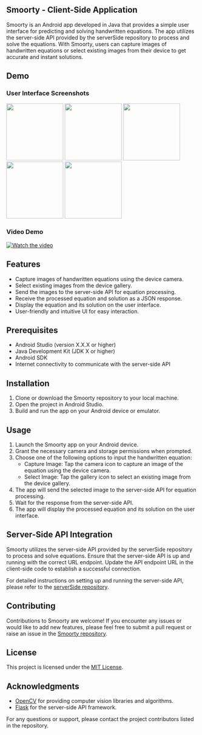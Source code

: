 ## Smoorty - Client-Side Application

Smoorty is an Android app developed in Java that provides a simple user interface for predicting and solving handwritten equations. The app utilizes the server-side API provided by the serverSide repository to process and solve the equations. With Smoorty, users can capture images of handwritten equations or select existing images from their device to get accurate and instant solutions.
## Demo

### User Interface Screenshots
<img src="https://github.com/Dris7/Smoorty/assets/100499106/9583f4c8-5c0a-4d28-85ec-c001b254d50d" width="150">
<img src="https://github.com/Dris7/Smoorty/assets/100499106/2b1ee8f3-8013-4cfb-87e0-eb55d3feb2ef" width="150">
<img src="https://github.com/Dris7/Smoorty/assets/100499106/ef55807b-b48e-4264-973e-311692d4c974" width="150">
<img src="https://github.com/Dris7/Smoorty/assets/100499106/5746a078-4c52-43af-b41a-8d9d504f8aba" width="150">
<img src="https://github.com/Dris7/Smoorty/assets/100499106/6630c70d-432a-4372-9b92-3f1e2ce4c35a" width="150">


### Video Demo
[![Watch the video](/path/to/video_thumbnail.png)](/path/to/demo_video.mp4)

## Features
- Capture images of handwritten equations using the device camera.
- Select existing images from the device gallery.
- Send the images to the server-side API for equation processing.
- Receive the processed equation and solution as a JSON response.
- Display the equation and its solution on the user interface.
- User-friendly and intuitive UI for easy interaction.

## Prerequisites
- Android Studio (version X.X.X or higher)
- Java Development Kit (JDK X or higher)
- Android SDK
- Internet connectivity to communicate with the server-side API

## Installation
1. Clone or download the Smoorty repository to your local machine.
2. Open the project in Android Studio.
3. Build and run the app on your Android device or emulator.

## Usage
1. Launch the Smoorty app on your Android device.
2. Grant the necessary camera and storage permissions when prompted.
3. Choose one of the following options to input the handwritten equation:
   - Capture Image: Tap the camera icon to capture an image of the equation using the device camera.
   - Select Image: Tap the gallery icon to select an existing image from the device gallery.
4. The app will send the selected image to the server-side API for equation processing.
5. Wait for the response from the server-side API.
6. The app will display the processed equation and its solution on the user interface.

## Server-Side API Integration
Smoorty utilizes the server-side API provided by the serverSide repository to process and solve equations. Ensure that the server-side API is up and running with the correct URL endpoint. Update the API endpoint URL in the client-side code to establish a successful connection.

For detailed instructions on setting up and running the server-side API, please refer to the [serverSide repository](https://github.com/Dris7/Smart).

## Contributing
Contributions to Smoorty are welcome! If you encounter any issues or would like to add new features, please feel free to submit a pull request or raise an issue in the [Smoorty repository](https://github.com/username/smoorty).

## License
This project is licensed under the [MIT License](LICENSE).

## Acknowledgments
- [OpenCV](https://opencv.org) for providing computer vision libraries and algorithms.
- [Flask](https://flask.palletsprojects.com) for the server-side API framework.

For any questions or support, please contact the project contributors listed in the repository.
